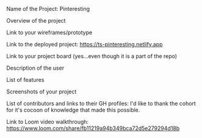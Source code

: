 Name of the Project:
Pinteresting

Overview of the project

Link to your wireframes/prototype

Link to the deployed project:
https://ts-pinteresting.netlify.app

Link to your project board (yes...even though it is a part of the repo)

Description of the user

List of features

Screenshots of your project

List of contributors and links to their GH profiles:
I'd like to thank the cohort for it's cocoon of knowledge that made this possible.

Link to Loom video walkthrough:
https://www.loom.com/share/fb11219a94b349bca72d5e279294d18b
